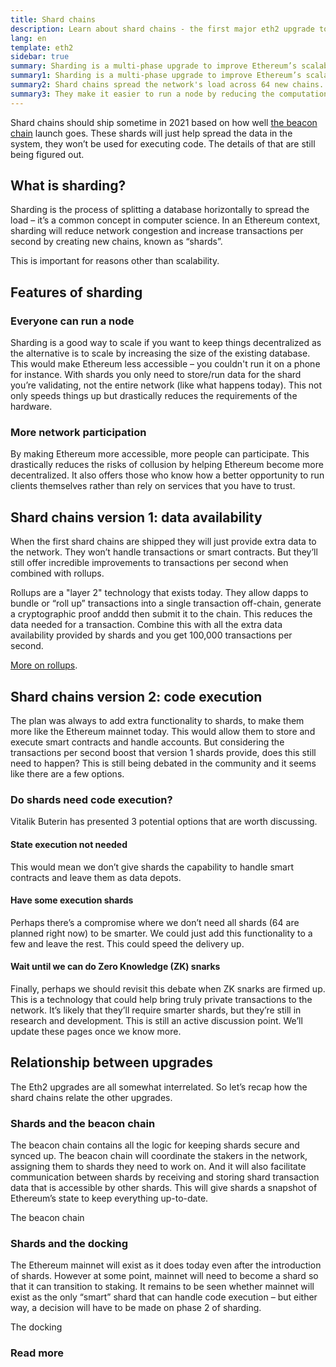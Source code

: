 ```yaml
---
title: Shard chains
description: Learn about shard chains - the first major eth2 upgrade to Ethereum.
lang: en
template: eth2
sidebar: true
summary: Sharding is a multi-phase upgrade to improve Ethereum’s scalability and capacity. It involves spreading Ethereum’s load across many new chains to increase the amount of transactions Ethereum can handle per second and decrease the computational burden on those validating the transactions.
summary1: Sharding is a multi-phase upgrade to improve Ethereum’s scalability and capacity.
summary2: Shard chains spread the network's load across 64 new chains.
summary3: They make it easier to run a node by reducing the computational burden on validating transactions.
---
```


<UpgradeStatus date="~2021">
    Shard chains should ship sometime in 2021 based on how well <a href="/en/eth2/beacon-chain/">the beacon chain</a> launch goes. These shards will just help spread the data in the system, they won’t be used for executing code. The details of that are still being figured out.
</UpgradeStatus>

## What is sharding?

Sharding is the process of splitting a database horizontally to spread the load – it’s a common concept in computer science. In an Ethereum context, sharding will reduce network congestion and increase transactions per second by creating new chains, known as “shards”.

This is important for reasons other than scalability.

## Features of sharding

### Everyone can run a node

Sharding is a good way to scale if you want to keep things decentralized as the alternative is to scale by increasing the size of the existing database. This would make Ethereum less accessible – you couldn't run it on a phone for instance. With shards you only need to store/run data for the shard you’re validating, not the entire network (like what happens today). This not only speeds things up but drastically reduces the requirements of the hardware.

### More network participation

By making Ethereum more accessible, more people can participate. This drastically reduces the risks of collusion by helping Ethereum become more decentralized. It also offers those who know how a better opportunity to run clients themselves rather than rely on services that you have to trust.

## Shard chains version 1: data availability

When the first shard chains are shipped they will just provide extra data to the network. They won’t handle transactions or smart contracts. But they’ll still offer incredible improvements to transactions per second when combined with rollups.

Rollups are a "layer 2" technology that exists today. They allow dapps to bundle or “roll up” transactions into a single transaction off-chain, generate a cryptographic proof anddd then submit it to the chain. This reduces the data needed for a transaction. Combine this with all the extra data availability provided by shards and you get 100,000 transactions per second.

[More on rollups](/en/developers/docs/advanced/layer-2-scaling/).

## Shard chains version 2: code execution

The plan was always to add extra functionality to shards, to make them more like the Ethereum mainnet today. This would allow them to store and execute smart contracts and handle accounts. But considering the transactions per second boost that version 1 shards provide, does this still need to happen? This is still being debated in the community and it seems like there are a few options.

### Do shards need code execution?

Vitalik Buterin has presented 3 potential options that are worth discussing.

#### State execution not needed

This would mean we don’t give shards the capability to handle smart contracts and leave them as data depots.

#### Have some execution shards

Perhaps there’s a compromise where we don’t need all shards (64 are planned right now) to be smarter. We could just add this functionality to a few and leave the rest. This could speed the delivery up.

#### Wait until we can do Zero Knowledge (ZK) snarks

Finally, perhaps we should revisit this debate when ZK snarks are firmed up. This is a technology that could help bring truly private transactions to the network. It’s likely that they’ll require smarter shards, but they’re still in research and development.
This is still an active discussion point. We’ll update these pages once we know more.

## Relationship between upgrades

The Eth2 upgrades are all somewhat interrelated. So let’s recap how the shard chains relate the other upgrades.

### Shards and the beacon chain

The beacon chain contains all the logic for keeping shards secure and synced up. The beacon chain will coordinate the stakers in the network, assigning them to shards they need to work on. And it will also facilitate communication between shards by receiving and storing shard transaction data that is accessible by other shards. This will give shards a snapshot of Ethereum’s state to keep everything up-to-date.

<ButtonLink to="/en/eth2/beacon-chain/">The beacon chain</ButtonLink>

### Shards and the docking

The Ethereum mainnet will exist as it does today even after the introduction of shards. However at some point, mainnet will need to become a shard so that it can transition to staking. It remains to be seen whether mainnet will exist as the only “smart” shard that can handle code execution – but either way, a decision will have to be made on phase 2 of sharding.

<ButtonLink to="/en/eth2/docking/">The docking</ButtonLink>

<Divider />

### Read more

<Eth2ShardChainsList />

